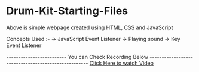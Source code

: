 # Drum-Kit-Starting-Files

Above is simple webpage created using HTML, CSS and JavaScript

Concepts Used :- 
-> JavaScript Event Listener
-> Playing sound
-> Key Event Listener

 -------------------------               You  can Check Recording Below      ----------------------------------------------------
                                         [Click Here to watch Video](https://github.com/koushal122/Drum-Kit-Starting-Files/assets/68633415/999ad4a2-318d-4779-9720-40cde9cc79ad)
